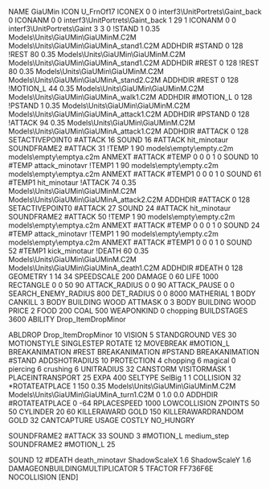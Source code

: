 NAME GiaUMin
ICON U_FrnOf17
ICONEX 0 0 interf3\UnitPortrets\Gaint_back 0
ICONANM 0 0 interf3\UnitPortrets\Gaint_back 1 29 1
ICONANM 0 0 interf3\UnitPortrets\Gaint 3 3 0
!STAND          1 0.35  Models\Units\GiaUMin\GiaUMinM.C2M Models\Units\GiaUMin\GiaUMinA_stand1.C2M
ADDHDIR #STAND 0 128
!REST          80 0.35  Models\Units\GiaUMin\GiaUMinM.C2M Models\Units\GiaUMin\GiaUMinA_stand1.C2M
ADDHDIR #REST 0 128
!REST          80 0.35  Models\Units\GiaUMin\GiaUMinM.C2M Models\Units\GiaUMin\GiaUMinA_stand2.C2M
ADDHDIR #REST 0 128
!MOTION_L      44 0.35  Models\Units\GiaUMin\GiaUMinM.C2M Models\Units\GiaUMin\GiaUMinA_walk1.C2M
ADDHDIR #MOTION_L 0 128
!PSTAND        1  0.35  Models\Units\GiaUMin\GiaUMinM.C2M Models\Units\GiaUMin\GiaUMinA_attack1.C2M
ADDHDIR #PSTAND 0 128 
!ATTACK        94 0.35  Models\Units\GiaUMin\GiaUMinM.C2M Models\Units\GiaUMin\GiaUMinA_attack1.C2M
ADDHDIR #ATTACK 0 128
SETACTIVEPOINT0 #ATTACK 16
SOUND 16 #ATTACK hit_minotaur
SOUNDFRAME2 #ATTACK 31
!TEMP  1 90 models\empty\empty.c2m models\empty\emptya.c2m
ANMEXT #ATTACK #TEMP 0 0 0 1 0
SOUND 10 #TEMP attack_minotavr
!TEMP1  1 90 models\empty\empty.c2m models\empty\emptya.c2m
ANMEXT #ATTACK #TEMP1 0 0 0 1 0
SOUND 61 #TEMP1 hit_minotaur
!ATTACK        74 0.35  Models\Units\GiaUMin\GiaUMinM.C2M Models\Units\GiaUMin\GiaUMinA_attack2.C2M
ADDHDIR #ATTACK 0 128
SETACTIVEPOINT0 #ATTACK 27
SOUND 24 #ATTACK hit_minotaur
SOUNDFRAME2 #ATTACK 50
!TEMP  1 90 models\empty\empty.c2m models\empty\emptya.c2m
ANMEXT #ATTACK #TEMP 0 0 0 1 0
SOUND 24 #TEMP attack_minotavr
!TEMP1  1 90 models\empty\empty.c2m models\empty\emptya.c2m
ANMEXT #ATTACK #TEMP1 0 0 0 1 0
SOUND 52 #TEMP1 kick_minotaur
!DEATH         60 0.35  Models\Units\GiaUMin\GiaUMinM.C2M Models\Units\GiaUMin\GiaUMinA_death1.C2M
ADDHDIR #DEATH 0 128
GEOMETRY 1 14 34
SPEEDSCALE 200
DAMAGE   0 60
LIFE     1000
RECTANGLE 0 0 50 90
ATTACK_RADIUS 0 0 90
ATTACK_PAUSE 0 0
SEARCH_ENEMY_RADIUS 800
DET_RADIUS 0 0 8000
MATHERIAL 1 BODY
CANKILL 3 BODY BUILDING WOOD 
ATTMASK 0 3 BODY BUILDING WOOD
PRICE 2 FOOD 200 COAL 500
WEAPONKIND 0 chopping
BUILDSTAGES 3600
ABILITY Drop_ItemDropMinor

ABLDROP Drop_ItemDropMinor 10
VISION 5
STANDGROUND
VES 30
MOTIONSTYLE SINGLESTEP
ROTATE 12
MOVEBREAK #MOTION_L
BREAKANIMATION #REST
BREAKANIMATION #PSTAND
BREAKANIMATION #STAND
ADDSHOTRADIUS 10
PROTECTION 4 chopping 6 magical 0 piercing 6 crushing 6
UNITRADIUS 32
CANSTORM
VISITORMASK 1
PLACEINTRANSPORT 25
EXPA 400
SELTYPE SelBig 1 1
COLLISION 32
*ROTATEATPLACE      1 150 0.35 Models\Units\GiaUMin\GiaUMinM.C2M Models\Units\GiaUMin\GiaUMinA_turn1.C2M 0 1.0 0.0
ADDHDIR #ROTATEATPLACE 0 -64
RPLACESPEED         1000
LOWCOLLISION
ZPOINTS 50 50
CYLINDER 20 60
KILLERAWARD             GOLD 150
KILLERAWARDRANDOM       GOLD 32
CANTCAPTURE
USAGE COSTLY
NO_HUNGRY

SOUNDFRAME2 #ATTACK 33
SOUND 3 #MOTION_L medium_step
SOUNDFRAME2 #MOTION_L 25

SOUND 12 #DEATH death_minotavr
ShadowScaleX 1.6
ShadowScaleY 1.6
DAMAGEONBUILDINGMULTIPLICATOR 5
TFACTOR FF736F6E
NOCOLLISION
[END]
